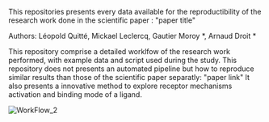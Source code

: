 This repositories presents every data available for the reproductibility of the research work done in the scientific paper : "paper title"

Authors: Léopold Quitté, Mickael Leclercq, Gautier Moroy *, Arnaud Droit *

This repository comprise a detailed worklfow of the research work performed, with example data and script used during the study. This repository does not presents an automated pipeline but how to reproduce similar results than those of the scientific paper separatly: "paper link" It also presents a innovative method to explore receptor mechanisms activation and binding mode of a ligand.



![WorkFlow_2](https://github.com/user-attachments/assets/8a9a4c70-69b1-4a69-9e86-d078816882ac)


